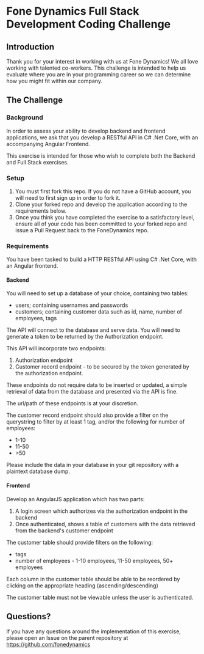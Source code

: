 # Fone Dynamics Full Stack Development Coding Challenge

## Introduction

Thank you for your interest in working with us at Fone Dynamics!
We all love working with talented co-workers. This challenge is intended to help us evaluate where you are in your programming career so we can determine how you might fit within our company.

## The Challenge

### Background

In order to assess your ability to develop backend and frontend applications, we ask that you develop a RESTful API in C# .Net Core, with an accompanying Angular Frontend.

This exercise is intended for those who wish to complete both the Backend and Full Stack exercises.

### Setup

1. You must first fork this repo. If you do not have a GitHub account, you will need to first sign up in order to fork it.
2. Clone your forked repo and develop the application according to the requirements below.
3. Once you think you have completed the exercise to a satisfactory level, ensure all of your code has been committed to your forked repo and issue a Pull Request back to the FoneDynamics repo.

### Requirements

You have been tasked to build a HTTP RESTful API using C# .Net Core, with an Angular frontend.

#### Backend

You will need to set up a database of your choice, containing two tables:
- users; containing usernames and passwords
- customers; containing customer data such as id, name, number of employees, tags

The API will connect to the database and serve data. You will need to generate a token to be returned by the Authorization endpoint.

This API will incorporate two endpoints:

1. Authorization endpoint
2. Customer record endpoint - to be secured by the token generated by the authorization endpoint.

These endpoints do not require data to be inserted or updated, a simple retrieval of data from the database and presented via the API is fine.

The url/path of these endpoints is at your discretion.

The customer record endpoint should also provide a filter on the querystring to filter by at least 1 tag, and/or the following for number of employees:
- 1-10
- 11-50
- &gt;50

Please include the data in your database in your git repository with a plaintext database dump.

#### Frontend

Develop an AngularJS application which has two parts:
1. A login screen which authorizes via the authorization endpoint in the backend
2. Once authenticated, shows a table of customers with the data retrieved from the backend's customer endpoint

The customer table should provide filters on the following:
- tags
- number of employees - 1-10 employees, 11-50 employees, 50+ employees

Each column in the customer table should be able to be reordered by clicking on the appropriate heading (ascending/descending)

The customer table must not be viewable unless the user is authenticated.

## Questions?

If you have any questions around the implementation of this exercise, please open an Issue on the parent repository at https://github.com/fonedynamics
